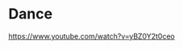 # Dance

[https://www.youtube.com/watch?v=yBZ0Y2t0ceo  
](https://www.youtube.com/watch?v=yBZ0Y2t0ceo
)

